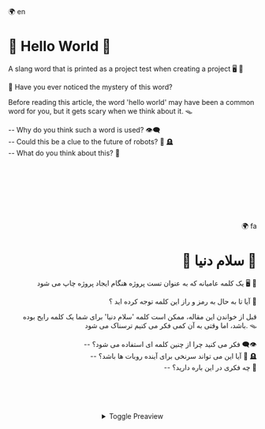 <div><br>
  <div align="left">
    <p><span>🌍 en<span></p>
    <h1>📛 Hello World 📛</h1>
    <p>A slang word that is printed as a project test when creating a project 🖥️ 📗</p>
    <p>🔮 Have you ever noticed the mystery of this word? </p>
    <p>Before reading this article, the word 'hello world' may have been a common word for you, but it gets scary when we think about it. 🪤</p>
    <p>
      -- Why do you think such a word is used? 👁️‍🗨️ <br/>
      -- Could this be a clue to the future of robots? 🤖 🪦 <br/>
      -- What do you think about this? 💭 <br/>
    </p>
  </div>
  <br><br><br><br><br><br>
  <div align="right">
    <p><span>🌍 fa<span></p>
    <h1>📛 سلام دنیا 📛</h1>
    <p>یک کلمه عامیانه که به عنوان تست پروژه هنگام ایجاد پروژه چاپ می شود 🖥️ 📗</p>
    <p>آیا تا به حال به رمز و راز این کلمه توجه کرده اید ؟ 🔮</p>
    <p>قبل از خواندن این مقاله، ممکن است کلمه 'سلام دنیا' برای شما یک کلمه رایج بوده باشد، اما وقتی به آن کمی فکر می کنیم ترسناک می شود. 🪤</p>
    <p>
      -- فکر می کنید چرا از چنین کلمه ای استفاده می شود؟ 👁️‍🗨️ <br/>
      -- آیا این می تواند سرنخی برای آینده روبات ها باشد؟ 🤖 🪦 <br/>
      -- چه فکری در این باره دارید؟ 💭 <br/>
    </p>
  </div>
</div>
<br><br><br><br>
<div align="center">
  <details>
        <summary>Toggle Preaview</summary><br>
        <img src="./assets/note/screenshots/1111.png" title="Github-Hello-World" alt="Hello World Img">
        <img src="./assets/note/screenshots/1112.png" title="Github-Hello-World" alt="Hello World Img">
        <img src="./assets/note/screenshots/1113.png" title="Github-Hello-World" alt="Hello World Img">
  </details>
</div>
